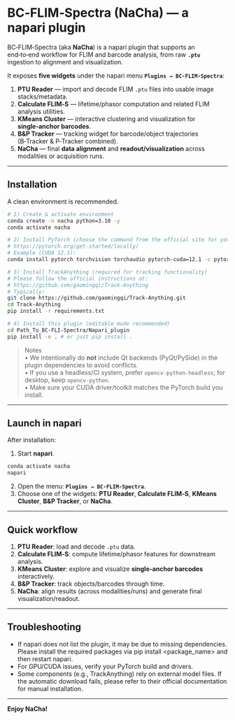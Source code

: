 # BC‑FLIM‑Spectra (NaCha) — a napari plugin

BC‑FLIM‑Spectra (aka **NaCha**) is a napari plugin that supports an end‑to‑end workflow for FLIM and barcode analysis, from raw **`.ptu`** ingestion to alignment and visualization.

It exposes **five widgets** under the napari menu **`Plugins → BC‑FLIM‑Spectra`**:

1. **PTU Reader** — import and decode FLIM `.ptu` files into usable image stacks/metadata.  
2. **Calculate FLIM‑S** — lifetime/phasor computation and related FLIM analysis utilities.  
3. **KMeans Cluster** — interactive clustering and visualization for **single‑anchor barcodes**.  
4. **B&P Tracker** — tracking widget for barcode/object trajectories (B‑Tracker & P‑Tracker combined).  
5. **NaCha** — final **data alignment** and **readout/visualization** across modalities or acquisition runs.

---

## Installation

A clean environment is recommended.

```bash
# 1) Create & activate environment
conda create -n nacha python=3.10 -y
conda activate nacha

# 2) Install PyTorch (choose the command from the official site for your OS/CUDA)
# https://pytorch.org/get-started/locally/
# Example (CUDA 12.1):
conda install pytorch torchvision torchaudio pytorch-cuda=12.1 -c pytorch -c nvidia

# 3) Install TrackAnything (required for tracking functionality)
# Please follow the official instructions at:
# https://github.com/gaomingqi/Track-Anything
# Typically:
git clone https://github.com/gaomingqi/Track-Anything.git
cd Track-Anything
pip install -r requirements.txt

# 4) Install this plugin (editable mode recommended)
cd Path_To_BC-FLI-Spectra/Napari_plugin
pip install -e . # or just pip install .
```

> Notes  
> • We intentionally do **not** include Qt backends (PyQt/PySide) in the plugin dependencies to avoid conflicts.  
> • If you use a headless/CI system, prefer `opencv-python-headless`; for desktop, keep `opencv-python`.  
> • Make sure your CUDA driver/toolkit matches the PyTorch build you install.

---

## Launch in napari

After installation:
1. Start **napari**.
```bash
conda activate nacha
napari
```
2. Open the menu: **`Plugins → BC‑FLIM‑Spectra`**.  
3. Choose one of the widgets: **PTU Reader**, **Calculate FLIM‑S**, **KMeans Cluster**, **B&P Tracker**, or **NaCha**.

---

## Quick workflow

1. **PTU Reader**: load and decode `.ptu` data.  
2. **Calculate FLIM‑S**: compute lifetime/phasor features for downstream analysis.  
3. **KMeans Cluster**: explore and visualize **single‑anchor barcodes** interactively.  
4. **B&P Tracker**: track objects/barcodes through time.  
5. **NaCha**: align results (across modalities/runs) and generate final visualization/readout.

---

## Troubleshooting

- If napari does not list the plugin, it may be due to missing dependencies. Please install the required packages via pip install <package_name> and then restart napari.  
- For GPU/CUDA issues, verify your PyTorch build and drivers.  
- Some components (e.g., TrackAnything) rely on external model files. If the automatic download fails, please refer to their official documentation for manual installation.

---

**Enjoy NaCha!**
